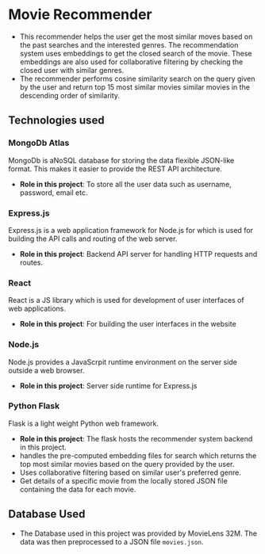# Movie Recommender 

- This recommender helps the user get the most similar moves based on the past searches and the interested genres.
The recommendation system uses embeddings to get the closed search of the movie. These embeddings are also used for collaborative filtering by checking the closed user with similar genres.
- The recommender performs cosine similarity search on the query given by the user and return top 15 most similar movies similar movies in the descending order of similarity.

## Technologies used

### **MongoDb Atlas**
MongoDb is aNoSQL database for storing the data flexible JSON-like format. This makes it easier to provide the REST API architecture.
- **Role in this project**: To store all the user data such as username, password, email etc.

### **Express.js**
Express.js is a web application framework for Node.js for which is used for building the  API calls and routing of the web server.
- **Role in this project**: Backend API server for handling HTTP requests and routes.

### **React**
React is a JS library which is used for development of user interfaces of web applications.
- **Role in this project**: For building the user interfaces in the website

 ### **Node.js**
 Node.js provides a JavaScrpit runtime environment on the server side outside a web browser.
 - **Role in this project**: Server side runtime for Express.js

### **Python Flask**
Flask is a light weight Python web framework.
- **Role in this project**: The flask hosts the recommender system backend in this project.
- handles the pre-computed embedding files for search which returns the top most similar movies based on the query provided by the user.
- Uses collaborative filtering based on similar user's preferred genre.
- Get details of a specific movie from the locally stored JSON file containing the data for each movie.
## Database Used
- The Database used in this project was provided by MovieLens 32M. The data was then preprocessed to a JSON file `movies.json`.




